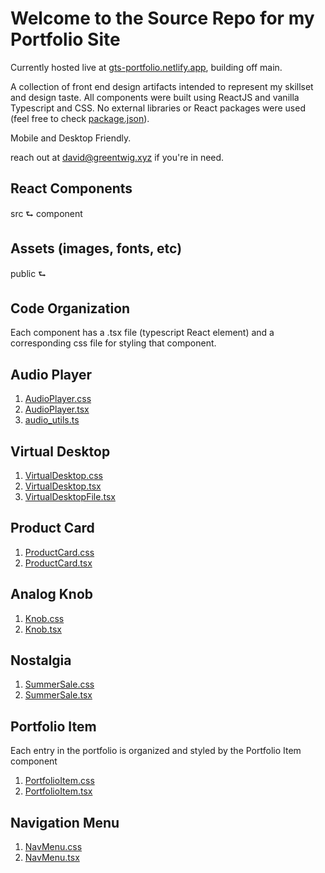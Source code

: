 # Welcome to the Source Repo for my Portfolio Site

Currently hosted live at [gts-portfolio.netlify.app](https://gts-portfolio.netlify.app), building off main.

A collection of front end design artifacts intended to represent my skillset and design taste. All components were built using ReactJS and vanilla Typescript and CSS. No external libraries or React packages were used (feel free to check [package.json](package.json)).

Mobile and Desktop Friendly.

reach out at david@greentwig.xyz if you're in need.

## React Components

src
⮑ component

## Assets (images, fonts, etc)

public
⮑

## Code Organization

Each component has a .tsx file (typescript React element) and a corresponding css file for styling that component.

## Audio Player

1. [AudioPlayer.css](src/component/AudioPlayer.css)
2. [AudioPlayer.tsx](src/component/AudioPlayer.tsx)
3. [audio_utils.ts](src/component/audio_utils.ts)

## Virtual Desktop

1. [VirtualDesktop.css](src/component/VirtualDesktop.css)
2. [VirtualDesktop.tsx](src/component/VirtualDesktop.tsx)
3. [VirtualDesktopFile.tsx](src/component/VirtualDesktopFile.tsx)

## Product Card

1. [ProductCard.css](src/component/ProductCard.css)
2. [ProductCard.tsx](src/component/ProductCard.tsx)

## Analog Knob

1. [Knob.css](src/component/Knob.css)
2. [Knob.tsx](src/component/Knob.tsx)

## Nostalgia

1. [SummerSale.css](src/component/SummerSale.css)
2. [SummerSale.tsx](src/component/SummerSale.tsx)

## Portfolio Item

Each entry in the portfolio is organized and styled by the Portfolio Item component

1. [PortfolioItem.css](src/component/PortfolioItem.css)
2. [PortfolioItem.tsx](src/component/PortfolioItem.tsx)

## Navigation Menu

1. [NavMenu.css](src/component/NavMenu.css)
2. [NavMenu.tsx](src/component/NavMenu.tsx)

